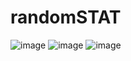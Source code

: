 # randomSTAT
![image](https://github.com/Jameel-Hu/randomSTAT/assets/110083577/86b5f860-ae91-4a93-87fc-12f59239aab7)
![image](https://github.com/Jameel-Hu/randomSTAT/assets/110083577/03e06340-1393-485d-8ff0-7bfab223f6dc)
![image](https://github.com/Jameel-Hu/randomSTAT/assets/110083577/98029a4f-6a09-4d44-8ae0-5086fb6fd602)
